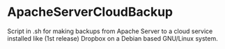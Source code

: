 ApacheServerCloudBackup
=======================

Script in .sh for making backups from Apache Server to a cloud service installed like (1st release) Dropbox on a Debian based GNU/Linux system.
